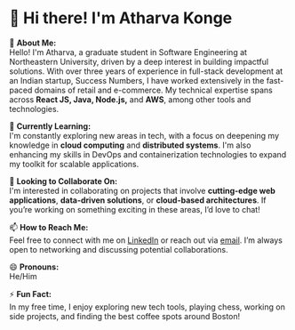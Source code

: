 # 👋 Hi there! I'm Atharva Konge

👀 **About Me:**  
Hello! I'm Atharva, a graduate student in Software Engineering at Northeastern University, driven by a deep interest in building impactful solutions. With over three years of experience in full-stack development at an Indian startup, Success Numbers, I have worked extensively in the fast-paced domains of retail and e-commerce. My technical expertise spans across **React JS, Java, Node.js,** and **AWS**, among other tools and technologies.

🌱 **Currently Learning:**  
I'm constantly exploring new areas in tech, with a focus on deepening my knowledge in **cloud computing** and **distributed systems**. I'm also enhancing my skills in DevOps and containerization technologies to expand my toolkit for scalable applications.

💞️ **Looking to Collaborate On:**  
I'm interested in collaborating on projects that involve **cutting-edge web applications**, **data-driven solutions**, or **cloud-based architectures**. If you’re working on something exciting in these areas, I’d love to chat!

📫 **How to Reach Me:**  
Feel free to connect with me on [LinkedIn](https://www.linkedin.com/in/atharva-konge/) or reach out via [email](mailto:atharvakonge98@gmail.com). I’m always open to networking and discussing potential collaborations.

😄 **Pronouns:**  
He/Him

⚡ **Fun Fact:**  
In my free time, I enjoy exploring new tech tools, playing chess, working on side projects, and finding the best coffee spots around Boston!
